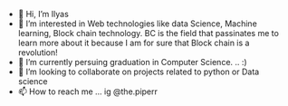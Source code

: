 - 👋 Hi, I’m Ilyas
- 👀 I’m interested in Web technologies like data Science, Machine learning, Block chain technology. BC is the field that passinates me to learn more about it because I am for sure that Block chain is a revolution!
- 🌱 I’m currently persuing graduation in Computer Science. ..  :)
- 💞️ I’m looking to collaborate on projects related to python or Data science
- 📫 How to reach me ... ig @the.piperr

<!---
ilyas829/ilyas829 is a ✨ special ✨ repository because its `README.md` (this file) appears on your GitHub profile.
You can click the Preview link to take a look at your changes.
--->

